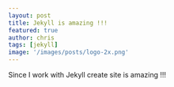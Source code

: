 ```yaml
---
layout: post
title: Jekyll is amazing !!!
featured: true
author: chris
tags: [jekyll]
image: '/images/posts/logo-2x.png'
---
```


<p class='c-content__cc-content'>
Since I work with Jekyll create site is amazing !!!
</p>